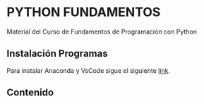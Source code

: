 # PYTHON FUNDAMENTOS
Material del Curso de Fundamentos de Programación con Python

## Instalación Programas
Para instalar Anaconda y VsCode sigue el siguiente [link](https://gdelgador.github.io/PythonFundamentos/).


## Contenido
